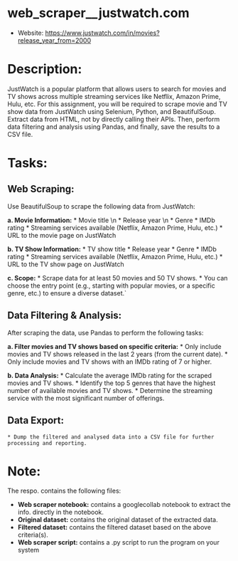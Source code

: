 # web_scraper__justwatch.com

* Website: https://www.justwatch.com/in/movies?release_year_from=2000

# Description:
JustWatch is a popular platform that allows users to search for movies and TV shows across multiple streaming services like Netflix, Amazon Prime, Hulu, etc. For this assignment, you will be required to scrape movie and TV show data from JustWatch using Selenium, Python, and BeautifulSoup. Extract data from HTML, not by directly calling their APIs. Then, perform data filtering and analysis using Pandas, and finally, save the results to a CSV file.

# Tasks:
## Web Scraping:
  Use BeautifulSoup to scrape the following data from JustWatch:

  **a. Movie Information:**
    *  Movie title \n
    * Release year \n
    * Genre
    * IMDb rating
    * Streaming services available (Netflix, Amazon Prime, Hulu, etc.)
    * URL to the movie page on JustWatch
  
  **b. TV Show Information:**
    * TV show title
    * Release year
    * Genre
    * IMDb rating
    * Streaming services available (Netflix, Amazon Prime, Hulu, etc.)
    * URL to the TV show page on JustWatch
      
  **c. Scope:**
     * Scrape data for at least 50 movies and 50 TV shows.
     * You can choose the entry point (e.g., starting with popular movies,
       or a specific genre, etc.) to ensure a diverse dataset.`

## Data Filtering & Analysis:
  After scraping the data, use Pandas to perform the following tasks:

  **a. Filter movies and TV shows based on specific criteria:**
     * Only include movies and TV shows released in the last 2 years (from the current date).
     * Only include movies and TV shows with an IMDb rating of 7 or higher.
       
  **b. Data Analysis:**
     * Calculate the average IMDb rating for the scraped movies and TV shows.
     * Identify the top 5 genres that have the highest number of available movies and TV shows.
     * Determine the streaming service with the most significant number of offerings.
   
## Data Export:
    * Dump the filtered and analysed data into a CSV file for further processing and reporting.

# Note:
The respo. contains the following files:
* **Web scraper notebook:** contains a googlecollab notebook to extract the info. directly in the notebook.
* **Original dataset:** contains the original dataset of the extracted data.
* **Filtered dataset:** contains the filtered dataset based on the above criteria(s).
* **Web scraper script:** contains a .py script to run the program on your system
     
